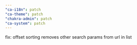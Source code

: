```yaml
---
"ca-i18n": patch
"ca-theme": patch
"chakra-admin": patch
"ca-system": patch
---
```


fix: offset sorting removes other search params from url in list
